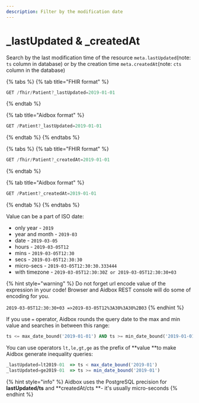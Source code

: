 ```yaml
---
description: Filter by the modification date
---
```


# \_lastUpdated & \_createdAt

Search by the last modification time of the resource   `meta.lastUpdated`(note: `ts` column in database) or by the creation time `meta.createdAt`(note: `cts` column in the database) 

{% tabs %}
{% tab title="FHIR format" %}
```javascript
GET /fhir/Patient?_lastUpdated=2019-01-01
```
{% endtab %}

{% tab title="Aidbox format" %}
```javascript
GET /Patient?_lastUpdated=2019-01-01
```
{% endtab %}
{% endtabs %}

{% tabs %}
{% tab title="FHIR format" %}
```javascript
GET /fhir/Patient?_createdAt=2019-01-01
```
{% endtab %}

{% tab title="Aidbox format" %}
```javascript
GET /Patient?_createdAt=2019-01-01
```
{% endtab %}
{% endtabs %}

Value can be a part of ISO date:

* only year  - `2019`
* year and month - `2019-03`
* date - `2019-03-05`
* hours - `2019-03-05T12`
* mins - `2019-03-05T12:30`
* secs - `2019-03-05T12:30:30`
* micro-secs - `2019-03-05T12:30:30.333444`
* with timezone -  `2019-03-05T12:30:30Z or 2019-03-05T12:30:30+03`

{% hint style="warning" %}
Do not forget url encode value of the expression in your code!  Browser and Aidbox REST console will do some of encoding for you.

`2019-03-05T12:30:30+03 =>2019-03-05T12%3A30%3A30%2B03`
{% endhint %}

If you use `=` operator, Aidbox rounds the query date to the max and min value and searches in between this range:

```sql
ts <= max_date_bound('2019-01-01') AND ts >= min_date_bound('2019-01-01')
```

You can use operators `lt,le,gt,ge` as the prefix of **value **to make Aidbox generate inequality queries:

```javascript
_lastUpdated=lt2019-01  => ts < max_date_bound('2019-01')
_lastUpdated=ge2019-01  => ts >= min_date_bound('2019-01')

```

{% hint style="info" %}
Aidbox uses the PostgreSQL precision for **lastUpdated/ts** and **createdAt/cts **- it's usually micro-seconds
{% endhint %}
